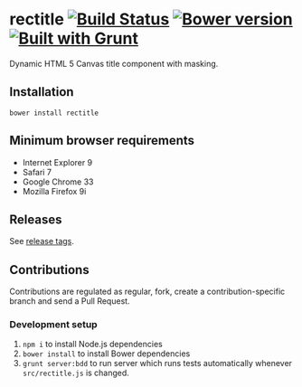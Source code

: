 # rectitle [![Build Status](https://travis-ci.org/interactive-pioneers/rectitle.png?branch=master)](https://travis-ci.org/interactive-pioneers/rectitle) [![Bower version](https://badge.fury.io/bo/rectitle.png)](http://badge.fury.io/bo/rectitle) [![Built with Grunt](https://cdn.gruntjs.com/builtwith.png)](http://gruntjs.com/)

Dynamic HTML 5 Canvas title component with masking.

## Installation
`bower install rectitle`

## Minimum browser requirements
- Internet Explorer 9
- Safari 7
- Google Chrome 33
- Mozilla Firefox 9i

## Releases
See [release tags](https://github.com/interactive-pioneers/rectitle/releases).

## Contributions
Contributions are regulated as regular, fork, create a contribution-specific branch and send a Pull Request.
### Development setup
1. `npm i` to install Node.js dependencies
2. `bower install` to install Bower dependencies
3. `grunt server:bdd` to run server which runs tests automatically whenever `src/rectitle.js` is changed.

